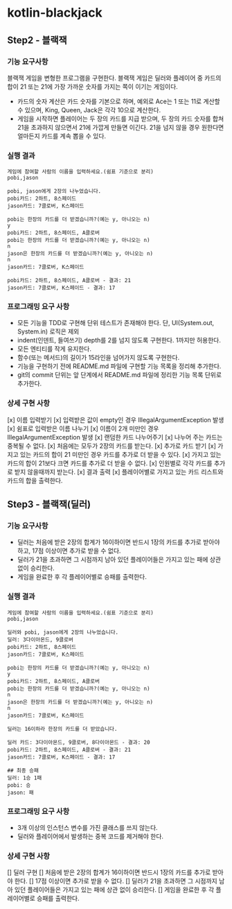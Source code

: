 # kotlin-blackjack

## Step2 - 블랙잭
### 기능 요구사항
블랙잭 게임을 변형한 프로그램을 구현한다. 블랙잭 게임은 딜러와 플레이어 중 카드의 합이 21 또는 21에 가장 가까운 숫자를 가지는 쪽이 이기는 게임이다.

* 카드의 숫자 계산은 카드 숫자를 기본으로 하며, 예외로 Ace는 1 또는 11로 계산할 수 있으며, King, Queen, Jack은 각각 10으로 계산한다.
* 게임을 시작하면 플레이어는 두 장의 카드를 지급 받으며, 두 장의 카드 숫자를 합쳐 21을 초과하지 않으면서 21에 가깝게 만들면 이긴다. 21을 넘지 않을 경우 원한다면 얼마든지 카드를 계속 뽑을 수 있다.

### 실행 결과
```
게임에 참여할 사람의 이름을 입력하세요.(쉼표 기준으로 분리)
pobi,jason

pobi, jason에게 2장의 나누었습니다.
pobi카드: 2하트, 8스페이드
jason카드: 7클로버, K스페이드

pobi는 한장의 카드를 더 받겠습니까?(예는 y, 아니오는 n)
y
pobi카드: 2하트, 8스페이드, A클로버
pobi는 한장의 카드를 더 받겠습니까?(예는 y, 아니오는 n)
n
jason은 한장의 카드를 더 받겠습니까?(예는 y, 아니오는 n)
n
jason카드: 7클로버, K스페이드

pobi카드: 2하트, 8스페이드, A클로버 - 결과: 21
jason카드: 7클로버, K스페이드 - 결과: 17
```

### 프로그래밍 요구 사항
* 모든 기능을 TDD로 구현해 단위 테스트가 존재해야 한다. 단, UI(System.out, System.in) 로직은 제외
* indent(인덴트, 들여쓰기) depth를 2를 넘지 않도록 구현한다. 1까지만 허용한다.
* 모든 엔티티를 작게 유지한다.
* 함수(또는 메서드)의 길이가 15라인을 넘어가지 않도록 구현한다.
* 기능을 구현하기 전에 README.md 파일에 구현할 기능 목록을 정리해 추가한다.
* git의 commit 단위는 앞 단계에서 README.md 파일에 정리한 기능 목록 단위로 추가한다.

### 상세 구현 사항
[x] 이름 입력받기
    [x] 입력받은 값이 empty인 경우 IllegalArgumentException 발생
    [x] 쉼표로 입력받은 이름 나누기
    [x] 이름이 2개 미만인 경우 IllegalArgumentException 발생
[x] 랜덤한 카드 나누어주기
    [x] 나누어 주는 카드는 중복될 수 없다.
    [x] 처음에는 모두가 2장의 카드를 받는다.
[x] 추가로 카드 받기
    [x] 가지고 있는 카드의 합이 21 미만인 경우 카드를 추가로 더 받을 수 있다.
    [x] 가지고 있는 카드의 합이 21보다 크면 카드를 추가로 더 받을 수 없다.
    [x] 인원별로 각각 카드를 추가로 받지 않을때까지 받는다.
[x] 결과 출력
    [x] 플레이어별로 가지고 있는 카드 리스트와 카드의 합을 출력한다.

## Step3 - 블랙잭(딜러)
### 기능 요구사항
* 딜러는 처음에 받은 2장의 합계가 16이하이면 반드시 1장의 카드를 추가로 받아야 하고, 17점 이상이면 추가로 받을 수 없다.
* 딜러가 21을 초과하면 그 시점까지 남아 있던 플레이어들은 가지고 있는 패에 상관 없이 승리한다.
* 게임을 완료한 후 각 플레이어별로 승패를 출력한다.

### 실행 결과
```text
게임에 참여할 사람의 이름을 입력하세요.(쉼표 기준으로 분리)
pobi,jason

딜러와 pobi, jason에게 2장의 나누었습니다.
딜러: 3다이아몬드, 9클로버
pobi카드: 2하트, 8스페이드
jason카드: 7클로버, K스페이드

pobi는 한장의 카드를 더 받겠습니까?(예는 y, 아니오는 n)
y
pobi카드: 2하트, 8스페이드, A클로버
pobi는 한장의 카드를 더 받겠습니까?(예는 y, 아니오는 n)
n
jason은 한장의 카드를 더 받겠습니까?(예는 y, 아니오는 n)
n
jason카드: 7클로버, K스페이드

딜러는 16이하라 한장의 카드를 더 받았습니다.

딜러 카드: 3다이아몬드, 9클로버, 8다이아몬드 - 결과: 20
pobi카드: 2하트, 8스페이드, A클로버 - 결과: 21
jason카드: 7클로버, K스페이드 - 결과: 17

## 최종 승패
딜러: 1승 1패
pobi: 승 
jason: 패
```

### 프로그래밍 요구 사항
* 3개 이상의 인스턴스 변수를 가진 클래스를 쓰지 않는다.
* 딜러와 플레이어에서 발생하는 중복 코드를 제거해야 한다.


### 상세 구현 사항
[] 딜러 구현
    [] 처음에 받은 2장의 합계가 16이하이면 반드시 1장의 카드를 추가로 받아야 한다.
    [] 17점 이상이면 추가로 받을 수 없다.
[] 딜러가 21을 초과하면 그 시점까지 남아 있던 플레이어들은 가지고 있는 패에 상관 없이 승리한다.
[] 게임을 완료한 후 각 플레이어별로 승패를 출력한다.